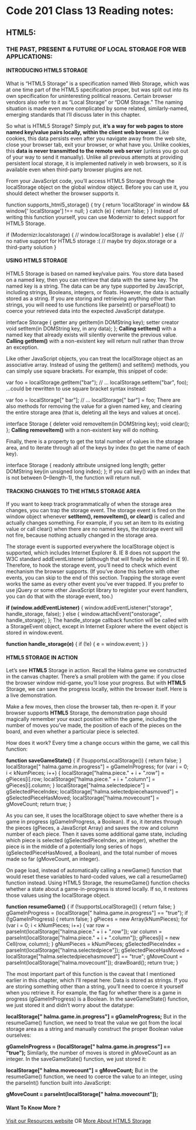 # Code 201 Class 13 Reading notes:

## HTML5:

### THE PAST, PRESENT & FUTURE OF LOCAL STORAGE FOR WEB APPLICATIONS:

#### INTRODUCING HTML5 STORAGE

What is “HTML5 Storage” is a specification named Web Storage, which was at one time part of the HTML5 specification proper, but was split out into its own specification for uninteresting political reasons. Certain browser vendors also refer to it as “Local Storage” or “DOM Storage.” The naming situation is made even more complicated by some related, similarly-named, emerging standards that I’ll discuss later in this chapter.

So what is HTML5 Storage? Simply put, **it’s a way for web pages to store named key/value pairs locally, within the client web browser**. Like cookies, this data persists even after you navigate away from the web site, close your browser tab, exit your browser, or what have you. Unlike cookies, this **data is never transmitted to the remote web server** (unless you go out of your way to send it manually). Unlike all previous attempts at providing persistent local storage, it is implemented natively in web browsers, so it is available even when third-party browser plugins are not.

From your JavaScript code, you’ll access HTML5 Storage through the localStorage object on the global window object. Before you can use it, you should detect whether the browser supports it.


function supports_html5_storage() {
  try {
    return 'localStorage' in window && window[' localStorage'] !== null;
  } catch (e) {
    return false;
  }
}
Instead of writing this function yourself, you can use Modernizr to detect support for HTML5 Storage.

if (Modernizr.localstorage) {
  // window.localStorage is available!
} else {
  // no native support for HTML5 storage :(
  // maybe try dojox.storage or a third-party solution
}


#### USING HTML5 STORAGE

HTML5 Storage is based on named key/value pairs. You store data based on a named key, then you can retrieve that data with the same key. The named key is a string. The data can be any type supported by JavaScript, including strings, Booleans, integers, or floats. However, the data is actually stored as a string. If you are storing and retrieving anything other than strings, you will need to use functions like parseInt() or parseFloat() to coerce your retrieved data into the expected JavaScript datatype.


interface Storage {
  getter any getItem(in DOMString key);
  setter creator void setItem(in DOMString key, in any data);
};
**Calling setItem()** with a named key that already exists will silently overwrite the previous value. **Calling getItem()** with a non-existent key will return null rather than throw an exception.

Like other JavaScript objects, you can treat the localStorage object as an associative array. Instead of using the getItem() and setItem() methods, you can simply use square brackets. For example, this snippet of code:

var foo = localStorage.getItem("bar");
// ...
localStorage.setItem("bar", foo);
…could be rewritten to use square bracket syntax instead:

var foo = localStorage[" bar"];
// ...
localStorage[" bar"] = foo;
There are also methods for removing the value for a given named key, and clearing the entire storage area (that is, deleting all the keys and values at once).

interface Storage {
  deleter void removeItem(in DOMString key);
  void clear();
};
**Calling removeItem()** with a non-existent key will do nothing.

Finally, there is a property to get the total number of values in the storage area, and to iterate through all of the keys by index (to get the name of each key).

interface Storage {
  readonly attribute unsigned long length;
  getter DOMString key(in unsigned long index);
};
If you call key() with an index that is not between 0–(length-1), the function will return null.

#### TRACKING CHANGES TO THE HTML5 STORAGE AREA
If you want to keep track programmatically of when the storage area changes, you can trap the storage event. The storage event is fired on the window object whenever **setItem(), removeItem(), or clear()** is called and actually changes something. For example, if you set an item to its existing value or call clear() when there are no named keys, the storage event will not fire, because nothing actually changed in the storage area.

The storage event is supported everywhere the localStorage object is supported, which includes Internet Explorer 8. IE 8 does not support the W3C standard addEventListener (although that will finally be added in IE 9). Therefore, to hook the storage event, you’ll need to check which event mechanism the browser supports. (If you’ve done this before with other events, you can skip to the end of this section. Trapping the storage event works the same as every other event you’ve ever trapped. If you prefer to use jQuery or some other JavaScript library to register your event handlers, you can do that with the storage event, too.)

**if (window.addEventListener)** {
  window.addEventListener("storage", handle_storage, false);
} else {
  window.attachEvent("onstorage", handle_storage);
};
The handle_storage callback function will be called with a StorageEvent object, except in Internet Explorer where the event object is stored in window.event.

**function handle_storage(e)** {
  if (!e) { e = window.event; }
}

#### HTML5 STORAGE IN ACTION

Let’s see **HTML5** Storage in action. Recall the Halma game we constructed in the canvas chapter. There’s a small problem with the game: if you close the browser window mid-game, you’ll lose your progress. But with **HTML5** Storage, we can save the progress locally, within the browser itself. Here is a live demonstration. 

Make a few moves, then close the browser tab, then re-open it. If your browser supports **HTML5** Storage, the demonstration page should magically remember your exact position within the game, including the number of moves you’ve made, the position of each of the pieces on the board, and even whether a particular piece is selected.

How does it work? Every time a change occurs within the game, we call this function:

**function saveGameState()** {
    if (!supportsLocalStorage()) { return false; }
    localStorage[" halma.game.in.progress"] = gGameInProgress;
    for (var i = 0; i < kNumPieces; i++) {
	localStorage["halma.piece." + i + ".row"] = gPieces[i].row;
	localStorage["halma.piece." + i + ".column"] = gPieces[i].column;
    }
    localStorage["halma.selectedpiece"] = gSelectedPieceIndex;
    localStorage["halma.selectedpiecehasmoved"] = gSelectedPieceHasMoved;
    localStorage["halma.movecount"] = gMoveCount;
    return true;
}

As you can see, it uses the localStorage object to save whether there is a game in progress (gGameInProgress, a Boolean). If so, it iterates through the pieces (gPieces, a JavaScript Array) and saves the row and column number of each piece. Then it saves some additional game state, including which piece is selected (gSelectedPieceIndex, an integer), whether the piece is in the middle of a potentially long series of hops (gSelectedPieceHasMoved, a Boolean), and the total number of moves made so far (gMoveCount, an integer).

On page load, instead of automatically calling a newGame() function that would reset these variables to hard-coded values, we call a resumeGame() function instead. Using HTML5 Storage, the resumeGame() function checks whether a state about a game-in-progress is stored locally. If so, it restores those values using the localStorage object.

**function resumeGame()** {
    if (!supportsLocalStorage()) { return false; }
    gGameInProgress = (localStorage[" halma.game.in.progress"] == "true");
    if (!gGameInProgress) { return false; }
    gPieces = new Array(kNumPieces);
    for (var i = 0; i < kNumPieces; i++) {
	var row = parseInt(localStorage["halma.piece." + i + ".row"]);
	var column = parseInt(localStorage["halma.piece." + i + ".column"]);
	gPieces[i] = new Cell(row, column);
    }
    gNumPieces = kNumPieces;
    gSelectedPieceIndex = parseInt(localStorage["halma.selectedpiece"]);
    gSelectedPieceHasMoved = localStorage["halma.selectedpiecehasmoved"] == "true";
    gMoveCount = parseInt(localStorage["halma.movecount"]);
    drawBoard();
    return true;
}

The most important part of this function is the caveat that I mentioned earlier in this chapter, which I’ll repeat here: Data is stored as strings. If you are storing something other than a string, you’ll need to coerce it yourself when you retrieve it. For example, the flag for whether there is a game in progress (gGameInProgress) is a Boolean. In the saveGameState() function, we just stored it and didn’t worry about the datatype:

**localStorage[" halma.game.in.progress"] = gGameInProgress;**
But in the resumeGame() function, we need to treat the value we got from the local storage area as a string and manually construct the proper Boolean value ourselves:

**gGameInProgress = (localStorage[" halma.game.in.progress"] == "true");**
Similarly, the number of moves is stored in gMoveCount as an integer. In the saveGameState() function, we just stored it:

**localStorage[" halma.movecount"] = gMoveCount;**
But in the resumeGame() function, we need to coerce the value to an integer, using the parseInt() function built into JavaScript:

**gMoveCount = parseInt(localStorage[" halma.movecount"]);**



#### Want To Know More ? 

[Visit our Resources website](https://www.w3schools.com)
OR
[More About HTML5 Storage](https://html.spec.whatwg.org/multipage/webstorage.html)